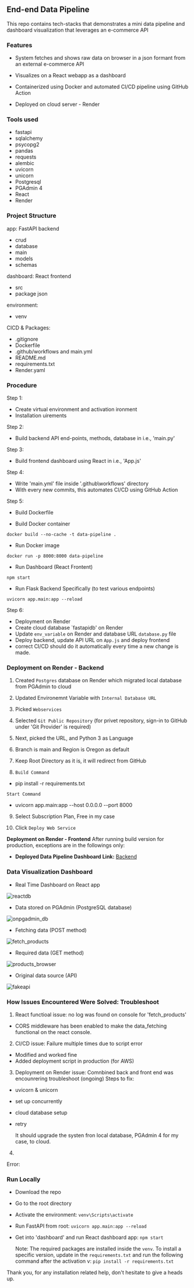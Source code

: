 ## End-end Data Pipeline
This repo contains tech-stacks that demonstrates a mini data pipeline and dashboard visualization that leverages an e-commerce API


### Features
 - System fetches and shows raw data on browser in a json formant from an external e-commerce API

 - Visualizes on a React webapp as a dashboard 

 - Containerized using Docker and automated CI/CD pipeline using GitHub Action

 - Deployed on cloud server - Render


### Tools used
- fastapi 
- sqlalchemy 
- psycopg2 
- pandas 
- requests
- alembic 
- uvicorn
- unicorn
- Postgresql
- PGAdmin 4
- React
- Render


### Project Structure
app: FastAPI backend
- crud
- database
- main
- models
- schemas

dashboard: React frontend
- src
- package json

environment:
- venv

CICD & Packages:
- .gitignore
- Dockerfile
- .github/workflows and main.yml
- README.md
- requirements.txt
- Render.yaml


### Procedure
Step 1:
- Create virtual environment and activation ironment
- Installation uirements

Step 2:
- Build backend API end-points, methods, database in i.e., 'main.py'

Step 3:
- Build frontend dashboard using React in i.e., 'App.js'

Step 4:
- Write 'main.yml' file inside '.github\workflows' directory
- With every new commits, this automates CI/CD using GitHub Action

Step 5:
- Build Dockerfile

- Build Docker container

`docker build --no-cache -t data-pipeline .      `

- Run Docker image 

`docker run -p 8000:8000 data-pipeline`

- Run Dashboard (React Frontent)

`npm start`

- Run Flask Backend Specifically (to test various endpoints)

`uvicorn app.main:app --reload`

Step 6:
- Deployment on Render
- Create cloud database `fastapidb' on Render 
- Update `env_variable` on Render and database URL `database.py` file
- Deploy backend, update API URL on `App.js` and deploy frontend
- correct CI/CD should do it automatically every time a new change is made.


### Deployment on Render - Backend 
1. Created `Postgres` database on Render which migrated local database from PGAdmin to cloud

2. Updated Environemnt Variable with `Internal Database URL`

3. Picked `Webservices`

4. Selected `Git Public Repository` (for privet repository, sign-in to GitHub under 'Git Provider' is required)

5. Next, picked the URL, and Python 3 as Language

6. Branch is main and Region is Oregon as default

7. Keep Root Directory as it is, it will redirect from GitHub

8. `Build Command`
- pip install -r requirements.txt

`Start Command`
- uvicorn app.main:app --host 0.0.0.0 --port 8000

9. Select Subscription Plan, Free in my case

10. Click `Deploy Web Service`

**Deployment on Render - Frontend** 
After running build version for production, exceptions are in the followings only:



- **Deployed Data Pipeline Dashboard Link:** [Backend](https://fastapi-f3s0.onrender.com/)


### Data Visualization Dashboard
- Real Time Dashboard on React app

![reactdb](https://github.com/user-attachments/assets/5a99c83a-b9ec-4d65-b9d7-17e348a67010)


- Data stored on PGAdmin (PostgreSQL database)

![onpgadmin_db](https://github.com/user-attachments/assets/18caa943-6f98-462d-b563-14f3a02c9264)


- Fetching data (POST method)

![fetch_products](https://github.com/user-attachments/assets/c53ffe6f-bba9-41c0-bce2-8ed125d1d26e)


- Required data (GET method)

![products_browser](https://github.com/user-attachments/assets/839d5690-e4a9-47aa-931b-d9af79403991)


- Original data source (API)

![fakeapi](https://github.com/user-attachments/assets/b3efdd26-9674-4195-a01f-16164e1b7c18)


### How Issues Encountered Were Solved: Troubleshoot
1. React functioal issue: no log was found on console for 'fetch_products'
- CORS middleware has been enabled to make the data_fetching functional on the react console.

2. CI/CD issue: Failure multiple times due to script error
- Modified and worked fine
- Added deployment script in production (for AWS)

3. Deployment on Render issue: Comnbined back and front end was encounrering troubleshoot (ongoing)
Steps to fix:
- uvicorn & unicorn
- set up concurrently
- cloud database setup
- retry 

    It should upgrade the systen fron local database, PGAdmin 4 for my case, to cloud.

4.
Error:


### Run Locally
- Download the repo
- Go to the root directory
- Activate the environment: `venv\Scripts\activate`
- Run FastAPI from root: `uvicorn app.main:app --reload`
- Get into 'dashboard' and run React dashboard app: `npm start`

    Note:
The required packages are installed inside the `venv`.
To install a specific version, update in the `requirements.txt` and run the following command after the activation v:
`pip install -r requirements.txt`

Thank you,
for any installation related help, don't hesitate to give a heads up.